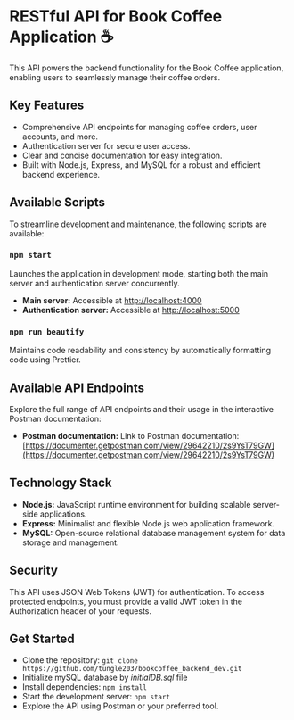 # RESTful API for Book Coffee Application ☕

This API powers the backend functionality for the Book Coffee application, enabling users to seamlessly manage their coffee orders.

## Key Features

* Comprehensive API endpoints for managing coffee orders, user accounts, and more.
* Authentication server for secure user access.
* Clear and concise documentation for easy integration.
* Built with Node.js, Express, and MySQL for a robust and efficient backend experience.

## Available Scripts

To streamline development and maintenance, the following scripts are available:

### `npm start`

Launches the application in development mode, starting both the main server and authentication server concurrently.

- **Main server:** Accessible at [http://localhost:4000](http://localhost:4000)
- **Authentication server:** Accessible at [http://localhost:5000](http://localhost:5000)

### `npm run beautify`

Maintains code readability and consistency by automatically formatting code using Prettier.

## Available API Endpoints

Explore the full range of API endpoints and their usage in the interactive Postman documentation:

- **Postman documentation:** Link to Postman documentation: [https://documenter.getpostman.com/view/29642210/2s9YsT79GW](https://documenter.getpostman.com/view/29642210/2s9YsT79GW)

## Technology Stack

- **Node.js:** JavaScript runtime environment for building scalable server-side applications.
- **Express:** Minimalist and flexible Node.js web application framework.
- **MySQL:** Open-source relational database management system for data storage and management.

## Security

This API uses JSON Web Tokens (JWT) for authentication. To access protected endpoints, you must provide a valid JWT token in the Authorization header of your requests.

## Get Started
- Clone the repository: `git clone https://github.com/tungle203/bookcoffee_backend_dev.git`
- Initialize mySQL database by *initialDB.sql* file
- Install dependencies: `npm install`
- Start the development server: `npm start`
- Explore the API using Postman or your preferred tool.